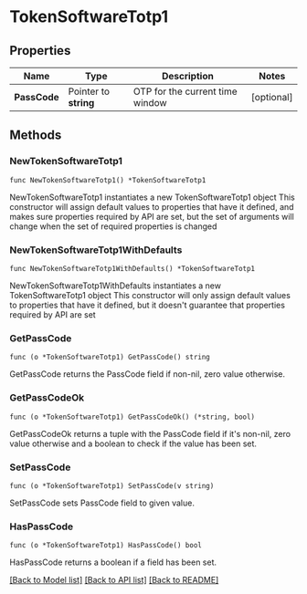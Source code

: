 # TokenSoftwareTotp1

## Properties

Name | Type | Description | Notes
------------ | ------------- | ------------- | -------------
**PassCode** | Pointer to **string** | OTP for the current time window | [optional] 

## Methods

### NewTokenSoftwareTotp1

`func NewTokenSoftwareTotp1() *TokenSoftwareTotp1`

NewTokenSoftwareTotp1 instantiates a new TokenSoftwareTotp1 object
This constructor will assign default values to properties that have it defined,
and makes sure properties required by API are set, but the set of arguments
will change when the set of required properties is changed

### NewTokenSoftwareTotp1WithDefaults

`func NewTokenSoftwareTotp1WithDefaults() *TokenSoftwareTotp1`

NewTokenSoftwareTotp1WithDefaults instantiates a new TokenSoftwareTotp1 object
This constructor will only assign default values to properties that have it defined,
but it doesn't guarantee that properties required by API are set

### GetPassCode

`func (o *TokenSoftwareTotp1) GetPassCode() string`

GetPassCode returns the PassCode field if non-nil, zero value otherwise.

### GetPassCodeOk

`func (o *TokenSoftwareTotp1) GetPassCodeOk() (*string, bool)`

GetPassCodeOk returns a tuple with the PassCode field if it's non-nil, zero value otherwise
and a boolean to check if the value has been set.

### SetPassCode

`func (o *TokenSoftwareTotp1) SetPassCode(v string)`

SetPassCode sets PassCode field to given value.

### HasPassCode

`func (o *TokenSoftwareTotp1) HasPassCode() bool`

HasPassCode returns a boolean if a field has been set.


[[Back to Model list]](../README.md#documentation-for-models) [[Back to API list]](../README.md#documentation-for-api-endpoints) [[Back to README]](../README.md)


